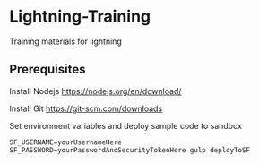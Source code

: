 # Lightning-Training
Training materials for lightning

## Prerequisites

Install Nodejs
https://nodejs.org/en/download/

Install Git
https://git-scm.com/downloads




Set environment variables and deploy sample code to sandbox
```
SF_USERNAME=yourUsernameHere SF_PASSWORD=yourPasswordAndSecurityTokenHere gulp deployToSF
```
